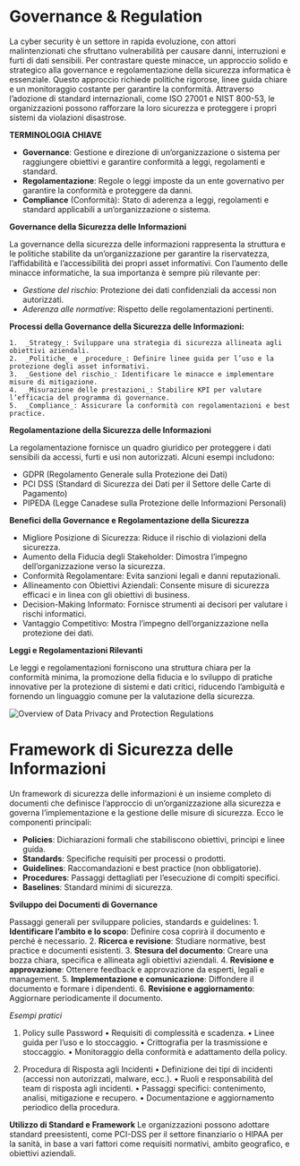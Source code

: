 # Governance & Regulation

La cyber security è un settore in rapida evoluzione, con attori malintenzionati che sfruttano vulnerabilità per causare danni, interruzioni e furti di dati sensibili. Per contrastare queste minacce, un approccio solido e strategico alla governance e regolamentazione della sicurezza informatica è essenziale. Questo approccio richiede politiche rigorose, linee guida chiare e un monitoraggio costante per garantire la conformità. Attraverso l’adozione di standard internazionali, come ISO 27001 e NIST 800-53, le organizzazioni possono rafforzare la loro sicurezza e proteggere i propri sistemi da violazioni disastrose.

**TERMINOLOGIA CHIAVE**

- **Governance**: Gestione e direzione di un’organizzazione o sistema per raggiungere obiettivi e garantire conformità a leggi, regolamenti e standard.
- **Regolamentazione**: Regole o leggi imposte da un ente governativo per garantire la conformità e proteggere da danni.
- **Compliance** (Conformità): Stato di aderenza a leggi, regolamenti e standard applicabili a un’organizzazione o sistema.


**Governance della Sicurezza delle Informazioni**

La governance della sicurezza delle informazioni rappresenta la struttura e le politiche stabilite da un’organizzazione per garantire la riservatezza, l’affidabilità e l’accessibilità dei propri asset informativi. Con l’aumento delle minacce informatiche, la sua importanza è sempre più rilevante per:
- _Gestione del rischio_: Protezione dei dati confidenziali da accessi non autorizzati.
- _Aderenza alle normative_: Rispetto delle regolamentazioni pertinenti.


**Processi della Governance della Sicurezza delle Informazioni:**

	1.	_Strategy_: Sviluppare una strategia di sicurezza allineata agli obiettivi aziendali.
	2.	_Politiche_ e _procedure_: Definire linee guida per l’uso e la protezione degli asset informativi.
	3.	_Gestione del rischio_: Identificare le minacce e implementare misure di mitigazione.
	4.	_Misurazione delle prestazioni_: Stabilire KPI per valutare l’efficacia del programma di governance.
	5.	_Compliance_: Assicurare la conformità con regolamentazioni e best practice.


**Regolamentazione della Sicurezza delle Informazioni**

La regolamentazione fornisce un quadro giuridico per proteggere i dati sensibili da accessi, furti e usi non autorizzati. Alcuni esempi includono:
- GDPR (Regolamento Generale sulla Protezione dei Dati)
- PCI DSS (Standard di Sicurezza dei Dati per il Settore delle Carte di Pagamento)
- PIPEDA (Legge Canadese sulla Protezione delle Informazioni Personali)


**Benefici della Governance e Regolamentazione della Sicurezza**

- Migliore Posizione di Sicurezza: Riduce il rischio di violazioni della sicurezza.
- Aumento della Fiducia degli Stakeholder: Dimostra l’impegno dell’organizzazione verso la sicurezza.
- Conformità Regolamentare: Evita sanzioni legali e danni reputazionali.
- Allineamento con Obiettivi Aziendali: Consente misure di sicurezza efficaci e in linea con gli obiettivi di business.
- Decision-Making Informato: Fornisce strumenti ai decisori per valutare i rischi informatici.
- Vantaggio Competitivo: Mostra l’impegno dell’organizzazione nella protezione dei dati.


**Leggi e Regolamentazioni Rilevanti**

Le leggi e regolamentazioni forniscono una struttura chiara per la conformità minima, la promozione della fiducia e lo sviluppo di pratiche innovative per la protezione di sistemi e dati critici, riducendo l’ambiguità e fornendo un linguaggio comune per la valutazione della sicurezza.

![Overview of Data Privacy and Protection Regulations](https://github.com/user-attachments/assets/c152344f-bd8d-4d95-917a-d274017c1dce)


# Framework di Sicurezza delle Informazioni

Un framework di sicurezza delle informazioni è un insieme completo di documenti che definisce l’approccio di un’organizzazione alla sicurezza e governa l’implementazione e la gestione delle misure di sicurezza. Ecco le componenti principali:
- **Policies**: Dichiarazioni formali che stabiliscono obiettivi, principi e linee guida.
- **Standards**: Specifiche requisiti per processi o prodotti.
- **Guidelines**: Raccomandazioni e best practice (non obbligatorie).
- **Procedures**: Passaggi dettagliati per l’esecuzione di compiti specifici.
- **Baselines**: Standard minimi di sicurezza.


**Sviluppo dei Documenti di Governance**

Passaggi generali per sviluppare policies, standards e guidelines:
	1.	**Identificare l’ambito e lo scopo**: Definire cosa coprirà il documento e perché è necessario.
	2.	**Ricerca e revisione**: Studiare normative, best practice e documenti esistenti.
	3.	**Stesura del documento**: Creare una bozza chiara, specifica e allineata agli obiettivi aziendali.
	4.	**Revisione e approvazione**: Ottenere feedback e approvazione da esperti, legali e management.
	5.	**Implementazione e comunicazione**: Diffondere il documento e formare i dipendenti.
	6.	**Revisione e aggiornamento**: Aggiornare periodicamente il documento.

 _Esempi pratici_

 1. Policy sulle Password
	•	Requisiti di complessità e scadenza.
	•	Linee guida per l’uso e lo stoccaggio.
	•	Crittografia per la trasmissione e stoccaggio.
	•	Monitoraggio della conformità e adattamento della policy.

2. Procedura di Risposta agli Incidenti
	•	Definizione dei tipi di incidenti (accessi non autorizzati, malware, ecc.).
	•	Ruoli e responsabilità del team di risposta agli incidenti.
	•	Passaggi specifici: contenimento, analisi, mitigazione e recupero.
	•	Documentazione e aggiornamento periodico della procedura.


**Utilizzo di Standard e Framework**
Le organizzazioni possono adottare standard preesistenti, come PCI-DSS per il settore finanziario o HIPAA per la sanità, in base a vari fattori come requisiti normativi, ambito geografico, e obiettivi aziendali.
